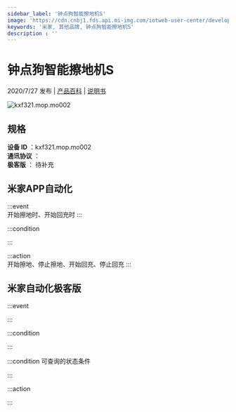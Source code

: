 ```yaml
---
sidebar_label: '钟点狗智能擦地机S'
image: 'https://cdn.cnbj1.fds.api.mi-img.com/iotweb-user-center/developer_1679047689300FT2jvSyX.png?GalaxyAccessKeyId=AKVGLQWBOVIRQ3XLEW&Expires=9223372036854775807&Signature=+zhPRRYQw34wcA2BRm3KdHPhA5g='
keywords: '米家, 其他品牌, 钟点狗智能擦地机S'
description : ''
---
```

# 钟点狗智能擦地机S

2020/7/27 发布 | [产品百科](https://home.mi.com/webapp/content/baike/product/index.html?model=kxf321.mop.mo002/) | [说明书](https://home.mi.com/views/introduction.html?model=kxf321.mop.mo002&region=cn)

![kxf321.mop.mo002](https://cdn.cnbj1.fds.api.mi-img.com/iotweb-user-center/developer_1679047689300FT2jvSyX.png?GalaxyAccessKeyId=AKVGLQWBOVIRQ3XLEW&Expires=9223372036854775807&Signature=+zhPRRYQw34wcA2BRm3KdHPhA5g=)

## 规格  
> 
**设备 ID** ：kxf321.mop.mo002  
**通讯协议** ：  
**极客版**  ： 待补充 


## 米家APP自动化  

:::event  
开始擦地时、开始回充时
:::

:::condition  

:::

:::action   
开始擦地、停止擦地、开始回充、停止回充
:::

## 米家自动化极客版  

:::event  

:::

:::condition  

:::

:::condition 可查询的状态条件  

:::

:::action  

:::

        
